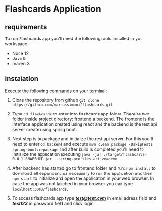 # Flashcards Application

## requirements 

To run Flashcards app you'll need the following tools installed in your workspace:

* Node 12 
* Java 8
* maven 3

## Instalation

Execute the following commands on your terminal:

1. Clone the repository from github `git clone https://github.com/marcussimoni/flashcards.git`

2. Type `cd flashcards`  to enter into flashcards app folder. There're two folder inside project directory: frontend a backend. The frontend is the interface application created using react and the backend is the rest api server create using spring boot.

3. Next step is to package and initialize the rest api server. For this you'll need to enter `cd backend` and execute `mvn clean package -DskipTests spring-boot:repackage` and after build is completed you'll need to initialize the application executing `java -jar ./target/flashcards-0.0.1-SNAPSHOT.jar --spring.profiles.active=demo`

4. After backend has started go to frontend folder and run: `npm install` to download all dependencies necessary to run the application and then `npm start` to initialize and open the application in your web browser. In case the app was not lauched in your browser you can type `localhost:3000/flashcards`.

5. To access flashcards app type ***test@test.com*** in email adress field and ***test123*** in password field and click login

